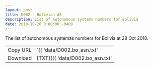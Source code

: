 ```yaml
---
layout: post
title: D002 - Bolivian AS
description: List of autonomous systems numbers for Bolivia
date: 2018-10-28 8:00:00 -0400
---
```


The list of autonomous systemas numbers for Bolivia at 28 Oct 2018.

|          |                                               |
| -------- | --------------------------------------------- |
| Copy URL | `{{ 'data/D002.bo_asn.txt' | absolute_url }}` |
| Download | [TXT]({{ 'data/D002.bo_asn.txt'               | relative_url }}) |
